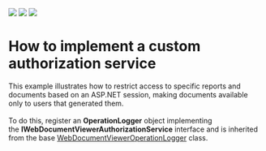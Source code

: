 <!-- default badges list -->
![](https://img.shields.io/endpoint?url=https://codecentral.devexpress.com/api/v1/VersionRange/128596459/17.2.1%2B)
[![](https://img.shields.io/badge/Open_in_DevExpress_Support_Center-FF7200?style=flat-square&logo=DevExpress&logoColor=white)](https://supportcenter.devexpress.com/ticket/details/T488888)
[![](https://img.shields.io/badge/📖_How_to_use_DevExpress_Examples-e9f6fc?style=flat-square)](https://docs.devexpress.com/GeneralInformation/403183)
<!-- default badges end -->
# How to implement a custom authorization service


<p>This example illustrates how to restrict access to specific reports and documents based on an ASP.NET session, making documents available only to users that generated them.<br><br>To do this, register an <strong>OperationLogger</strong> object implementing the <strong>IWebDocumentViewerAuthorizationService</strong> interface and is inherited from the base <a href="https://documentation.devexpress.com/#XtraReports/clsDevExpressXtraReportsWebWebDocumentViewerWebDocumentViewerOperationLoggertopic">WebDocumentViewerOperationLogger</a> class.</p>

<br/>


